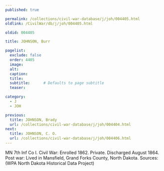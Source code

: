 ```yaml
---
published: true

permalink: /collections/civil-war-database/j/joh/004405.html
oldlink: /CivilWar/db/j/joh/004405.html

oldid: 004405

title: JOHNSON, Burr

pagelist:
  exclude: false
  order: 4405
  image: 
  alt:
  caption:
  title:
  subtitle:      # Defaults to page subtitle
  teaser:

category: 
  - J 
  - JOH

previous:
  title: JOHNSON, Brady
  url: /collections/civil-war-database/j/joh/004404.html  
next:
  title: JOHNSON, C. O.
  url: /collections/civil-war-database/j/joh/004406.html   
---
```

MN 7th Inf Co I. Civil War: Enrolled 1862. Private. Discharged August 1864. Post war: Lived in Mansfield, Grand Forks County, North Dakota. Sources: (WPA North Dakota Historical Data Project)